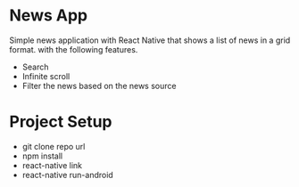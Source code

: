 # News App

Simple news application with React Native that shows a list of news in a grid format. with the following features.

  - Search
  - Infinite scroll
  - Filter the news based on the news source

# Project Setup

  - git clone repo url
  - npm install
  - react-native link
  - react-native run-android

